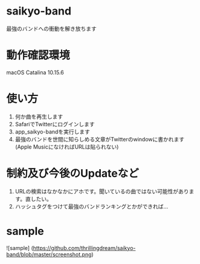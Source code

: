 # saikyo-band
最強のバンドへの衝動を解き放ちます

# 動作確認環境
macOS Catalina 10.15.6

# 使い方
1. 何か曲を再生します
2. SafariでTwitterにログインします
3. app_saikyo-bandを実行します
4. 最強のバンドを世間に知らしめる文章がTwitterのwindowに書かれます</br>(Apple MusicになければURLは貼られない)

# 制約及び今後のUpdateなど
1. URLの検索はなかなかにアホです。聞いているの曲ではない可能性があります。直したい。
2. ハッシュタグをつけて最強のバンドランキングとかができれば...

# sample
![sample]
(https://github.com/thrillingdream/saikyo-band/blob/master/screenshot.png)

